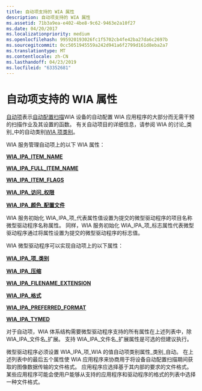 ```yaml
---
title: 自动项支持的 WIA 属性
description: 自动项支持的 WIA 属性
ms.assetid: 71b3a9ea-e402-4be8-9c62-9463e2a10f27
ms.date: 04/20/2017
ms.localizationpriority: medium
ms.openlocfilehash: 995920193026fc1f5702cb4fe42ba27da6c2697b
ms.sourcegitcommit: 0cc5051945559a242d941a6f2799d161d8eba2a7
ms.translationtype: MT
ms.contentlocale: zh-CN
ms.lasthandoff: 04/23/2019
ms.locfileid: "63352681"
---
```

# <a name="wia-properties-supported-by-an-auto-item"></a>自动项支持的 WIA 属性


[自动项](auto-item.md)表示[自动配置扫描](auto-configured-scanning.md)WIA 设备的自动配置 WIA 应用程序的大部分而无需干预的扫描作业及其设置的函数。 有关自动项目的详细信息，请参阅 WIA 的讨论\_类别\_中的自动类别[WIA 项类别](wia-item-categories.md)。

WIA 服务管理自动项上的以下 WIA 属性：

[**WIA\_IPA\_ITEM\_NAME**](https://msdn.microsoft.com/library/windows/hardware/ff551590)

[**WIA\_IPA\_FULL\_ITEM\_NAME**](https://msdn.microsoft.com/library/windows/hardware/ff551561)

[**WIA\_IPA\_ITEM\_FLAGS**](https://msdn.microsoft.com/library/windows/hardware/ff551585)

[**WIA\_IPA\_访问\_权限**](https://msdn.microsoft.com/library/windows/hardware/ff551518)

[**WIA\_IPA\_颜色\_配置文件**](https://msdn.microsoft.com/library/windows/hardware/ff551536)

WIA 服务初始化 WIA\_IPA\_项\_代表属性值设置为提交的微型驱动程序的项目名称微型驱动程序名称属性。 同样，WIA 服务初始化 WIA\_IPA\_项\_标志属性代表微型驱动程序通过将属性设置为提交的微型驱动程序的标志值。

WIA 微型驱动程序可以实现自动项上的以下属性：

[**WIA\_IPA\_项\_类别**](https://msdn.microsoft.com/library/windows/hardware/ff551581)

[**WIA\_IPA\_压缩**](https://msdn.microsoft.com/library/windows/hardware/ff551540)

[**WIA\_IPA\_FILENAME\_EXTENSION**](https://msdn.microsoft.com/library/windows/hardware/ff551549)

[**WIA\_IPA\_格式**](https://msdn.microsoft.com/library/windows/hardware/ff551553)

[**WIA\_IPA\_PREFERRED\_FORMAT**](https://msdn.microsoft.com/library/windows/hardware/ff551623)

[**WIA\_IPA\_TYMED**](https://msdn.microsoft.com/library/windows/hardware/ff551656)

对于自动项，WIA 体系结构需要微型驱动程序支持的所有属性在上述列表中，除 WIA\_IPA\_文件名\_扩展。 支持 WIA\_IPA\_文件名\_扩展属性是可选的但建议执行。

微型驱动程序必须设置 WIA\_IPA\_项\_WIA 的值自动项类别属性\_类别\_自动。 在上述列表中的最后五个属性使 WIA 应用程序来协商用于将设备自动配置扫描期间获取的图像数据传输的文件格式。 应用程序应选择基于其内部的要求的文件格式。 某些应用程序可能会使用户能够从支持的应用程序和驱动程序的格式的列表中选择一种文件格式。

 

 




